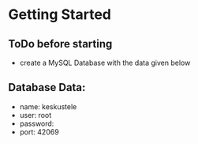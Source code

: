 # Getting Started

## ToDo before starting
* create a MySQL Database with the data given below

## Database Data:
* name: keskustele
* user: root
* password: 
* port: 42069
